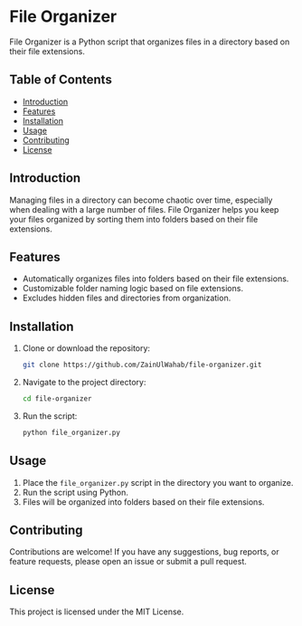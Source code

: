 # File Organizer

File Organizer is a Python script that organizes files in a directory based on their file extensions.

## Table of Contents

- [Introduction](#introduction)
- [Features](#features)
- [Installation](#installation)
- [Usage](#usage)
- [Contributing](#contributing)
- [License](#license)

## Introduction

Managing files in a directory can become chaotic over time, especially when dealing with a large number of files. File Organizer helps you keep your files organized by sorting them into folders based on their file extensions. 

## Features

- Automatically organizes files into folders based on their file extensions.
- Customizable folder naming logic based on file extensions.
- Excludes hidden files and directories from organization.

## Installation

1. Clone or download the repository:

    ```bash
    git clone https://github.com/ZainUlWahab/file-organizer.git
    ```

2. Navigate to the project directory:

    ```bash
    cd file-organizer
    ```

3. Run the script:

    ```bash
    python file_organizer.py
    ```

## Usage

1. Place the `file_organizer.py` script in the directory you want to organize.
2. Run the script using Python.
3. Files will be organized into folders based on their file extensions.

## Contributing

Contributions are welcome! If you have any suggestions, bug reports, or feature requests, please open an issue or submit a pull request.

## License

This project is licensed under the MIT License.

